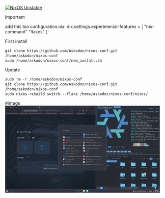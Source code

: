 [![NixOS Unstable](https://img.shields.io/badge/NixOS-24.05-blue.svg?style=flat-square&logo=NixOS&logoColor=white)](https://nixos.org)

> [!IMPORTANT]
> add this too configuration.nix:
> nix.settings.experimental-features = [ "nix-command" "flakes" ];

First install
```
git clone https://github.com/Askodon/nixos-conf.git /home/askodon/nixos-conf
sudo /home/askodon/nixos-conf/new_install.sh
```

Update
```
sudo rm -r /home/askodon/nixos-conf
git clone https://github.com/Askodon/nixos-conf.git /home/askodon/nixos-conf
sudo nixos-rebuild switch --flake /home/askodon/nixos-conf/nixos/
```
#image
![rice](./images/hypr-rice.png)
